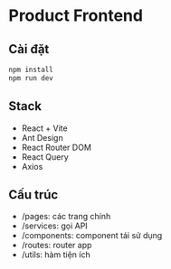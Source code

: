 # Product Frontend

## Cài đặt
```bash
npm install
npm run dev
```

## Stack
- React + Vite
- Ant Design
- React Router DOM
- React Query
- Axios

## Cấu trúc
- /pages: các trang chính
- /services: gọi API
- /components: component tái sử dụng
- /routes: router app
- /utils: hàm tiện ích
